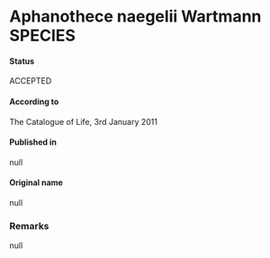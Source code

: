 # Aphanothece naegelii Wartmann SPECIES

#### Status
ACCEPTED

#### According to
The Catalogue of Life, 3rd January 2011

#### Published in
null

#### Original name
null

### Remarks
null